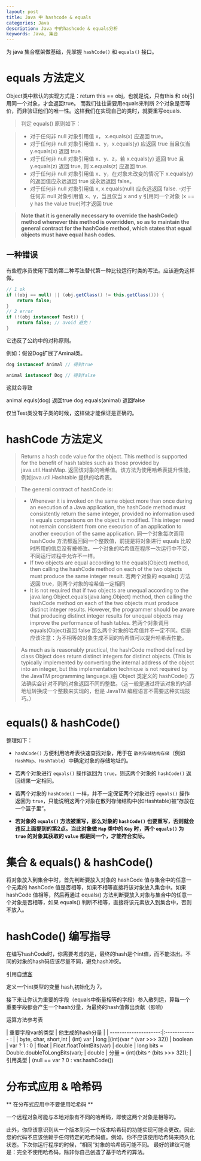 ```yaml
---
layout: post
title: Java 中 hashcode & equals
categories: Java
description: Java 中的hashcode & equals分析
keywords: Java, 集合
---
```


为 java 集合框架做基础，先掌握 `hashCode()` 和 `equals()` 接口。

# equals  方法定义

Object类中默认的实现方式是：return this == obj，也就是说，只有this 和 obj引用同一个对象，才会返回true。
而我们往往需要用equals来判断 2个对象是否等价，而非验证他们的唯一性。这样我们在实现自己的类时，就要重写equals.

> 判定 equals() 原则如下：
 
> - 对于任何非 null 对象引用值 x， x.equals(x) 应返回 true。
> - 对于任何非 null 对象引用值 x、y，x.equals(y) 应返回 true 当且仅当 y.equals(x) 返回 true. 
> - 对于任何非 null 对象引用值 x、y、z，若 x.equals(y) 返回 true 且 y.equals(z) 返回 true, 则 x.equals(z) 应返回 true. 
> - 对于任何非 null 对象引用值 x、y，在对象未改变的情况下 x.equals(y) 的返回值应永远返回 true 或永远返回 false。
> - 对于任何非 null 对象引用值 x, x.equals(null) 应永远返回 false. 
> -对于任何非 null 对象引用值 x、y，当且仅当 x and y 引用同一个对象 (x == y has the value true)时才返回 true

> **Note that it is generally necessary to override the hashCode() method whenever this method is overridden, so as to maintain the general contract for the hashCode method, which states that equal objects must have equal hash codes.**

## 一种错误

有些程序员使用下面的第二种写法替代第一种比较运行时类的写法。应该避免这样做。

```java
// 1 ok
if ((obj == null) || (obj.getClass() != this.getClass())) {
    return false;
}
// 2 error
if (!(obj instanceof Test)) {
    return false; // avoid 避免！
}
```
它违反了公约中的对称原则。

例如：假设Dog扩展了Aminal类。

```java
dog instanceof Animal // 得到true

animal instanceof Dog // 得到false
```
这就会导致

animal.equls(dog) 返回true
dog.equals(animal) 返回false

仅当Test类没有子类的时候，这样做才能保证是正确的。

# hashCode 方法定义

> Returns a hash code value for the object. This method is supported for the benefit of hash tables such as those provided by java.util.HashMap. 返回该对象的哈希值。该方法为使用哈希表提升性能，例如java.util.Hashtable 提供的哈希表。

> The general contract of hashCode is: 

> - Whenever it is invoked on the same object more than once during an execution of a Java application, the hashCode method must consistently return the same integer, provided no information used in equals comparisons on the object is modified. This integer need not remain consistent from one execution of an application to another execution of the same application. 同一个对象每次调用 hashCode 方法都返回同一个整数值，前提是将对象进行 equals 比较时所用的信息没有被修改。一个对象的哈希值在程序一次运行中不变，不同运行过程中允许不一样。
> - If two objects are equal according to the equals(Object) method, then calling the hashCode method on each of the two objects must produce the same integer result. 若两个对象的 equals() 方法返回 true，则两个对象的哈希值一定相同
> - It is not required that if two objects are unequal according to the java.lang.Object.equals(java.lang.Object) method, then calling the hashCode method on each of the two objects must produce distinct integer results. However, the programmer should be aware that producing distinct integer results for unequal objects may improve the performance of hash tables. 若两个对象调用 equals(Object)返回 false 那么两个对象的哈希值并不一定不同。但是应该注意：为不相等的对象生成不同的哈希值可以提升哈希表性能。

> As much as is reasonably practical, the hashCode method defined by class Object does return distinct integers for distinct objects. (This is typically implemented by converting the internal address of the object into an integer, but this implementation technique is not required by the JavaTM programming language.)由 Object 类定义的 hashCode()  方法确实会针对不同的对象返回不同的整数。（这一般是通过将该对象的内部地址转换成一个整数来实现的，但是 JavaTM 编程语言不需要这种实现技巧。）

# equals() & hashCode()

整理如下：

- `hashCode()` 方便利用哈希表快速查找对象，用于在 `散列存储结构存储`（例如 `HashMap`、`HashTable`）中确定对象的存储地址的。

- 若两个对象进行 `equals()` 操作返回为 `true`，则这两个对象的 `hashCode()` 返回结果一定相同。

- 若两个对象的 `hashCode()` 一样，并不一定保证两个对象进行 `equals()` 操作返回为 `true`，只能说明这两个对象在散列存储结构中(如Hashtable)被“存放在一个篮子里”。

- **若对象的 `equals()` 方法被重写，那么对象的 `hashCode()` 也要重写，否则就会违反上面提到的第2点。当此对象做 `Map` 类中的 `Key` 时，两个 `equals()` 为 `true` 的对象其获取的 `value` 都是同一个，才能符合实际。**

# 集合 & equals() & hashCode()

将对象放入到集合中时，首先判断要放入对象的 hashCode 值与集合中的任意一个元素的 hashCode 值是否相等，如果不相等直接将该对象放入集合中。如果 hashCode 值相等，然后再通过 equals()  方法判断要放入对象与集合中的任意一个对象是否相等，如果 equals() 判断不相等，直接将该元素放入到集合中，否则不放入。

# hashCode() 编写指导

在编写hashCode时，你需要考虑的是，最终的hash是个int值，而不能溢出。不同的对象的hash码应该尽量不同，避免hash冲突。

引用自[博客](http://www.cnblogs.com/lulipro/p/5628750.html "原文")

定义一个int类型的变量 hash,初始化为 7。

接下来让你认为重要的字段（equals中衡量相等的字段）参入散列运，算每一个重要字段都会产生一个hash分量，为最终的hash值做出贡献（影响）

运算方法参考表

| 重要字段var的类型     | 他生成的hash分量   |
| ---------------------:|:-------------   :  |
| byte, char, short,int | (int) var
| long                  |(int)(var ^ (var >>> 32))
| boolean               | var ? 1 : 0
| float                 | Float.floatToIntBits(var)
| double                | long bits = Double.doubleToLongBits(var);
| double                | 分量 = (int)(bits ^ (bits >>> 32));
| 引用类型              | (null == var ? 0 : var.hashCode())

# 分布式应用 & 哈希码

** 在分布式应用中不要使用哈希码 **

一个远程对象可能与本地对象有不同的哈希码，即使这两个对象是相等的。

此外，你应该意识到从一个版本到另一个版本哈希码的功能实现可能会更改。因此您的代码不应该依赖于任何特定的哈希码值。例如，你不应该使用哈希码来持久化状态。下次你运行程序的时候，“相同”对象的哈希码可能不同。
最好的建议可能是：完全不使用哈希码，除非你自己创造了基于哈希的算法。
